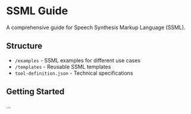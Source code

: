 # SSML Guide

A comprehensive guide for Speech Synthesis Markup Language (SSML).

## Structure
- `/examples` - SSML examples for different use cases
- `/templates` - Reusable SSML templates
- `tool-definition.json` - Technical specifications

## Getting Started
...
